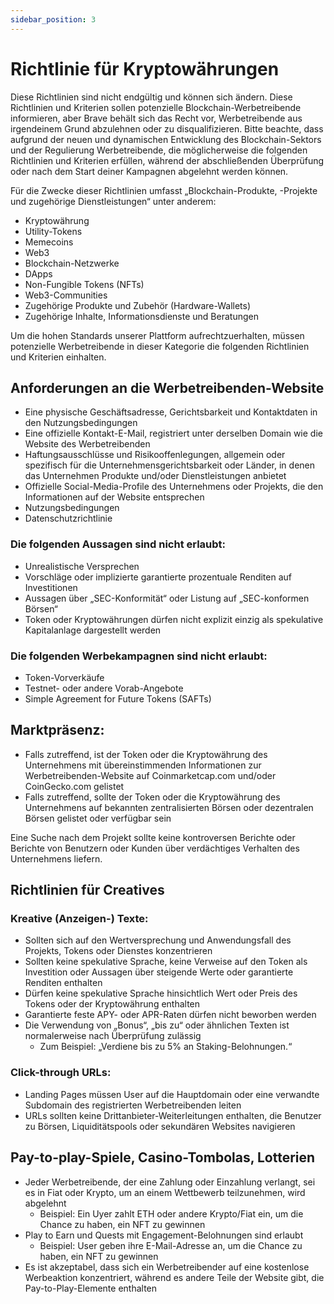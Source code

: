 ```yaml
---
sidebar_position: 3
---
```


# Richtlinie für Kryptowährungen

Diese Richtlinien sind nicht endgültig und können sich ändern. Diese Richtlinien und Kriterien sollen potenzielle Blockchain-Werbetreibende informieren, aber Brave behält sich das Recht vor, Werbetreibende aus irgendeinem Grund abzulehnen oder zu disqualifizieren. Bitte beachte, dass aufgrund der neuen und dynamischen Entwicklung des Blockchain-Sektors und der Regulierung Werbetreibende, die möglicherweise die folgenden Richtlinien und Kriterien erfüllen, während der abschließenden Überprüfung oder nach dem Start deiner Kampagnen abgelehnt werden können.

Für die Zwecke dieser Richtlinien umfasst „Blockchain-Produkte, -Projekte und zugehörige Dienstleistungen“ unter anderem:

- Kryptowährung
- Utility-Tokens
- Memecoins
- Web3
- Blockchain-Netzwerke
- DApps
- Non-Fungible Tokens (NFTs)
- Web3-Communities
- Zugehörige Produkte und Zubehör (Hardware-Wallets)
- Zugehörige Inhalte, Informationsdienste und Beratungen

Um die hohen Standards unserer Plattform aufrechtzuerhalten, müssen potenzielle Werbetreibende in dieser Kategorie die folgenden Richtlinien und Kriterien einhalten.

## Anforderungen an die Werbetreibenden-Website

- Eine physische Geschäftsadresse, Gerichtsbarkeit und Kontaktdaten in den Nutzungsbedingungen
- Eine offizielle Kontakt-E-Mail, registriert unter derselben Domain wie die Website des Werbetreibenden
- Haftungsausschlüsse und Risikooffenlegungen, allgemein oder spezifisch für die Unternehmensgerichtsbarkeit oder Länder, in denen das Unternehmen Produkte und/oder Dienstleistungen anbietet
- Offizielle Social-Media-Profile des Unternehmens oder Projekts, die den Informationen auf der Website entsprechen
- Nutzungsbedingungen
- Datenschutzrichtlinie

### Die folgenden Aussagen sind nicht erlaubt:

- Unrealistische Versprechen
- Vorschläge oder implizierte garantierte prozentuale Renditen auf Investitionen
- Aussagen über „SEC-Konformität“ oder Listung auf „SEC-konformen Börsen“
- Token oder Kryptowährungen dürfen nicht explizit einzig als spekulative Kapitalanlage dargestellt werden

### Die folgenden Werbekampagnen sind nicht erlaubt:

- Token-Vorverkäufe
- Testnet- oder andere Vorab-Angebote
- Simple Agreement for Future Tokens (SAFTs)

## Marktpräsenz:

- Falls zutreffend, ist der Token oder die Kryptowährung des Unternehmens mit übereinstimmenden Informationen zur Werbetreibenden-Website auf Coinmarketcap.com und/oder CoinGecko.com gelistet
- Falls zutreffend, sollte der Token oder die Kryptowährung des Unternehmens auf bekannten zentralisierten Börsen oder dezentralen Börsen gelistet oder verfügbar sein

Eine Suche nach dem Projekt sollte keine kontroversen Berichte oder Berichte von Benutzern oder Kunden über verdächtiges Verhalten des Unternehmens liefern.

## Richtlinien für Creatives

### Kreative (Anzeigen-) Texte:

- Sollten sich auf den Wertversprechung und Anwendungsfall des Projekts, Tokens oder Dienstes konzentrieren
- Sollten keine spekulative Sprache, keine Verweise auf den Token als Investition oder Aussagen über steigende Werte oder garantierte Renditen enthalten
- Dürfen keine spekulative Sprache hinsichtlich Wert oder Preis des Tokens oder der Kryptowährung enthalten
- Garantierte feste APY- oder APR-Raten dürfen nicht beworben werden
- Die Verwendung von „Bonus“, „bis zu“ oder ähnlichen Texten ist normalerweise nach Überprüfung zulässig
  - Zum Beispiel: „Verdiene bis zu 5% an Staking-Belohnungen.“

### Click-through URLs:

- Landing Pages müssen User auf die Hauptdomain oder eine verwandte Subdomain des registrierten Werbetreibenden leiten
- URLs sollten keine Drittanbieter-Weiterleitungen enthalten, die Benutzer zu Börsen, Liquiditätspools oder sekundären Websites navigieren

## Pay-to-play-Spiele, Casino-Tombolas, Lotterien

- Jeder Werbetreibende, der eine Zahlung oder Einzahlung verlangt, sei es in Fiat oder Krypto, um an einem Wettbewerb teilzunehmen, wird abgelehnt
  - Beispiel: Ein Uyer zahlt ETH oder andere Krypto/Fiat ein, um die Chance zu haben, ein NFT zu gewinnen
- Play to Earn und Quests mit Engagement-Belohnungen sind erlaubt
  - Beispiel: User geben ihre E-Mail-Adresse an, um die Chance zu haben, ein NFT zu gewinnen
- Es ist akzeptabel, dass sich ein Werbetreibender auf eine kostenlose Werbeaktion konzentriert, während es andere Teile der Website gibt, die Pay-to-Play-Elemente enthalten
